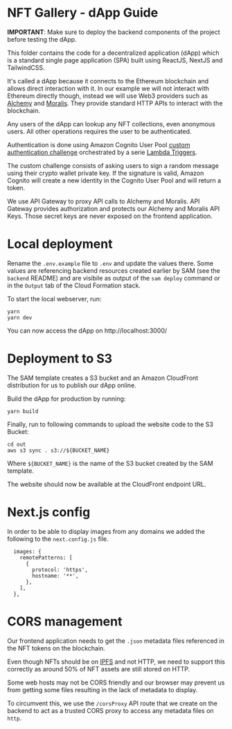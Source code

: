 # NFT Gallery - dApp Guide

**IMPORTANT**: Make sure to deploy the backend components of the project before testing the dApp.

This folder contains the code for a decentralized application (dApp) which is a standard single page application (SPA) built using ReactJS, NextJS and TailwindCSS.

It's called a dApp because it connects to the Ethereum blockchain and allows direct interaction with it. In our example we will not interact with Ethereum directly though, instead we will use Web3 providers such as [Alchemy](https://www.alchemy.com/) and [Moralis](https://moralis.io/). They provide standard HTTP APIs to interact with the blockchain.

Any users of the dApp can lookup any NFT collections, even anonymous users. All other operations requires the user to be authenticated.

Authentication is done using Amazon Cognito User Pool [custom authentication challenge](https://docs.aws.amazon.com/cognito/latest/developerguide/user-pool-lambda-challenge.html) orchestrated by a serie [Lambda Triggers](https://docs.aws.amazon.com/cognito/latest/developerguide/cognito-user-identity-pools-working-with-aws-lambda-triggers.html).

The custom challenge consists of asking users to sign a random message using their crypto wallet private key.
If the signature is valid, Amazon Cognito will create a new identity in the Cognito User Pool and will return a token.

We use API Gateway to proxy API calls to Alchemy and Moralis. API Gateway provides authorization and protects our Alchemy and Moralis API Keys. Those secret keys are never exposed on the frontend application.

# Local deployment 

Rename the `.env.example` file to `.env` and update the values there. Some values are referencing backend resources created earlier by SAM (see the `backend` README) and are visibile as output of the `sam deploy` command or in the `Output` tab of the Cloud Formation stack.

To start the local webserver, run:

```
yarn
yarn dev
``` 

You can now access the dApp on http://localhost:3000/

# Deployment to S3

The SAM template creates a S3 bucket and an Amazon CloudFront distribution for us to publish our dApp online.

Build the dApp for production by running:

```
yarn build
```

Finally, run to following commands to upload the website code to the S3 Bucket:

```
cd out
aws s3 sync . s3://${BUCKET_NAME}
```

Where `${BUCKET_NAME}` is the name of the S3 bucket created by the SAM template.

The website should now be available at the CloudFront endpoint URL.

# Next.js config

In order to be able to display images from any domains we added the following to the `next.config.js` file.

```
  images: {
    remotePatterns: [
      {
        protocol: 'https',
        hostname: '**',
      },
    ],
  },
```

# CORS management

Our frontend application needs to get the `.json` metadata files referenced in the NFT tokens on the blockchain. 

Even though NFTs should be on [IPFS](https://ipfs.tech/) and not HTTP, we need to support this correctly as around 50% of NFT assets are still stored on HTTP.

Some web hosts may not be CORS friendly and our browser may prevent us from getting some files resulting in the lack of metadata to display.

To circumvent this, we use the `/corsProxy` API route that we create on the backend to act as a trusted CORS proxy to access any metadata files on `http`.
